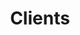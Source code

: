 ---
title: Clients
description: Interact with TiKV using the raw key-value API or the transactional key-value API
menu:
    docs:
        parent: Reference
---